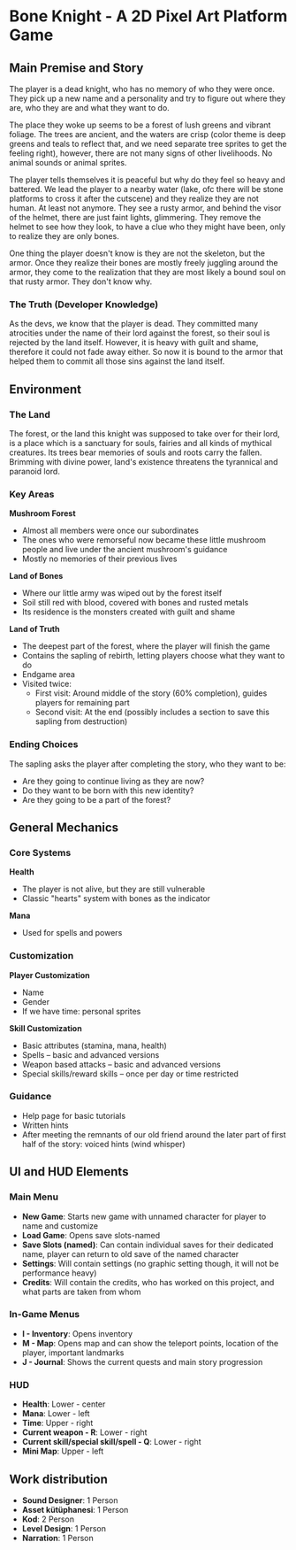 # Bone Knight - A 2D Pixel Art Platform Game

## Main Premise and Story

The player is a dead knight, who has no memory of who they were once. They pick up a new name and a personality and try to figure out where they are, who they are and what they want to do.

The place they woke up seems to be a forest of lush greens and vibrant foliage. The trees are ancient, and the waters are crisp (color theme is deep greens and teals to reflect that, and we need separate tree sprites to get the feeling right), however, there are not many signs of other livelihoods. No animal sounds or animal sprites.

The player tells themselves it is peaceful but why do they feel so heavy and battered. We lead the player to a nearby water (lake, ofc there will be stone platforms to cross it after the cutscene) and they realize they are not human. At least not anymore. They see a rusty armor, and behind the visor of the helmet, there are just faint lights, glimmering. They remove the helmet to see how they look, to have a clue who they might have been, only to realize they are only bones.

One thing the player doesn't know is they are not the skeleton, but the armor. Once they realize their bones are mostly freely juggling around the armor, they come to the realization that they are most likely a bound soul on that rusty armor. They don't know why.

### The Truth (Developer Knowledge)

As the devs, we know that the player is dead. They committed many atrocities under the name of their lord against the forest, so their soul is rejected by the land itself. However, it is heavy with guilt and shame, therefore it could not fade away either. So now it is bound to the armor that helped them to commit all those sins against the land itself.

## Environment

### The Land

The forest, or the land this knight was supposed to take over for their lord, is a place which is a sanctuary for souls, fairies and all kinds of mythical creatures. Its trees bear memories of souls and roots carry the fallen. Brimming with divine power, land's existence threatens the tyrannical and paranoid lord.

### Key Areas

**Mushroom Forest**

- Almost all members were once our subordinates
- The ones who were remorseful now became these little mushroom people and live under the ancient mushroom's guidance
- Mostly no memories of their previous lives

**Land of Bones**

- Where our little army was wiped out by the forest itself
- Soil still red with blood, covered with bones and rusted metals
- Its residence is the monsters created with guilt and shame

**Land of Truth**

- The deepest part of the forest, where the player will finish the game
- Contains the sapling of rebirth, letting players choose what they want to do
- Endgame area
- Visited twice:
  - First visit: Around middle of the story (60% completion), guides players for remaining part
  - Second visit: At the end (possibly includes a section to save this sapling from destruction)

### Ending Choices

The sapling asks the player after completing the story, who they want to be:

- Are they going to continue living as they are now?
- Do they want to be born with this new identity?
- Are they going to be a part of the forest?

## General Mechanics

### Core Systems

**Health**

- The player is not alive, but they are still vulnerable
- Classic "hearts" system with bones as the indicator

**Mana**

- Used for spells and powers

### Customization

**Player Customization**

- Name
- Gender
- If we have time: personal sprites

**Skill Customization**

- Basic attributes (stamina, mana, health)
- Spells – basic and advanced versions
- Weapon based attacks – basic and advanced versions
- Special skills/reward skills – once per day or time restricted

### Guidance

- Help page for basic tutorials
- Written hints
- After meeting the remnants of our old friend around the later part of first half of the story: voiced hints (wind whisper)

## UI and HUD Elements

### Main Menu

- **New Game**: Starts new game with unnamed character for player to name and customize
- **Load Game**: Opens save slots-named
- **Save Slots (named)**: Can contain individual saves for their dedicated name, player can return to old save of the named character
- **Settings**: Will contain settings (no graphic setting though, it will not be performance heavy)
- **Credits**: Will contain the credits, who has worked on this project, and what parts are taken from whom

### In-Game Menus

- **I - Inventory**: Opens inventory
- **M - Map**: Opens map and can show the teleport points, location of the player, important landmarks
- **J - Journal**: Shows the current quests and main story progression

### HUD

- **Health**: Lower - center
- **Mana**: Lower - left
- **Time**: Upper - right
- **Current weapon - R**: Lower - right
- **Current skill/special skill/spell - Q**: Lower - right
- **Mini Map**: Upper - left

## Work distribution

- **Sound Designer**: 1 Person
- **Asset kütüphanesi**: 1 Person
- **Kod**: 2 Person
- **Level Design**: 1 Person
- **Narration**: 1 Person

